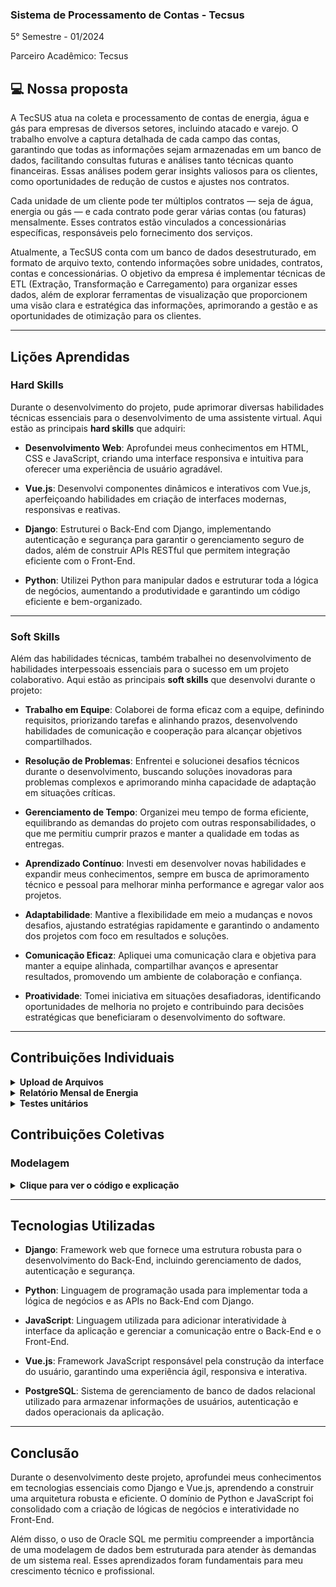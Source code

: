 ### Sistema de Processamento de Contas - Tecsus
5° Semestre - 01/2024

Parceiro Acadêmico: Tecsus

## 💻 Nossa proposta

A TecSUS atua na coleta e processamento de contas de energia, água e gás para empresas de diversos setores, incluindo atacado e varejo. O trabalho envolve a captura detalhada de cada campo das contas, garantindo que todas as informações sejam armazenadas em um banco de dados, facilitando consultas futuras e análises tanto técnicas quanto financeiras. Essas análises podem gerar insights valiosos para os clientes, como oportunidades de redução de custos e ajustes nos contratos.

Cada unidade de um cliente pode ter múltiplos contratos — seja de água, energia ou gás — e cada contrato pode gerar várias contas (ou faturas) mensalmente. Esses contratos estão vinculados a concessionárias específicas, responsáveis pelo fornecimento dos serviços.

Atualmente, a TecSUS conta com um banco de dados desestruturado, em formato de arquivo texto, contendo informações sobre unidades, contratos, contas e concessionárias. O objetivo da empresa é implementar técnicas de ETL (Extração, Transformação e Carregamento) para organizar esses dados, além de explorar ferramentas de visualização que proporcionem uma visão clara e estratégica das informações, aprimorando a gestão e as oportunidades de otimização para os clientes.

---

## Lições Aprendidas

### **Hard Skills**

Durante o desenvolvimento do projeto, pude aprimorar diversas habilidades técnicas essenciais para o desenvolvimento de uma assistente virtual. Aqui estão as principais **hard skills** que adquiri:

- **Desenvolvimento Web**: Aprofundei meus conhecimentos em HTML, CSS e JavaScript, criando uma interface responsiva e intuitiva para oferecer uma experiência de usuário agradável.

- **Vue.js**: Desenvolvi componentes dinâmicos e interativos com Vue.js, aperfeiçoando habilidades em criação de interfaces modernas, responsivas e reativas.

- **Django**: Estruturei o Back-End com Django, implementando autenticação e segurança para garantir o gerenciamento seguro de dados, além de construir APIs RESTful que permitem integração eficiente com o Front-End.

- **Python**: Utilizei Python para manipular dados e estruturar toda a lógica de negócios, aumentando a produtividade e garantindo um código eficiente e bem-organizado.

---

### **Soft Skills**

Além das habilidades técnicas, também trabalhei no desenvolvimento de habilidades interpessoais essenciais para o sucesso em um projeto colaborativo. Aqui estão as principais **soft skills** que desenvolvi durante o projeto:

- **Trabalho em Equipe**: Colaborei de forma eficaz com a equipe, definindo requisitos, priorizando tarefas e alinhando prazos, desenvolvendo habilidades de comunicação e cooperação para alcançar objetivos compartilhados.

- **Resolução de Problemas**: Enfrentei e solucionei desafios técnicos durante o desenvolvimento, buscando soluções inovadoras para problemas complexos e aprimorando minha capacidade de adaptação em situações críticas.

- **Gerenciamento de Tempo**: Organizei meu tempo de forma eficiente, equilibrando as demandas do projeto com outras responsabilidades, o que me permitiu cumprir prazos e manter a qualidade em todas as entregas.

- **Aprendizado Contínuo**: Investi em desenvolver novas habilidades e expandir meus conhecimentos, sempre em busca de aprimoramento técnico e pessoal para melhorar minha performance e agregar valor aos projetos.

- **Adaptabilidade**: Mantive a flexibilidade em meio a mudanças e novos desafios, ajustando estratégias rapidamente e garantindo o andamento dos projetos com foco em resultados e soluções.

- **Comunicação Eficaz**: Apliquei uma comunicação clara e objetiva para manter a equipe alinhada, compartilhar avanços e apresentar resultados, promovendo um ambiente de colaboração e confiança.

- **Proatividade**: Tomei iniciativa em situações desafiadoras, identificando oportunidades de melhoria no projeto e contribuindo para decisões estratégicas que beneficiaram o desenvolvimento do software.

---

## Contribuições Individuais
<details>
<summary><b>Upload de Arquivos</b></summary>
<br>
<p></p>
  
```python

class InserirDadosAPIView(APIView):
    def post(self, request):
        tipo_documento = request.data.get('tipo_documento')
        arquivo_csv = request.FILES.get('arquivo_csv')

        if not tipo_documento or not arquivo_csv:
            return Response({'error': 'Tipo de documento e arquivo CSV são necessários.'}, status=status.HTTP_400_BAD_REQUEST)

        try:
            pasta_csv = 'csv_upload/agua'
            caminho_csv = os.path.join(pasta_csv, arquivo_csv.name)
            caminho_relatorio = default_storage.save(caminho_csv, arquivo_csv)            
            if tipo_documento == 'contrato':
                self.inserir_contratos_do_csv(caminho_csv)
            elif tipo_documento == 'fatura':
                self.inserir_faturas_do_csv(caminho_csv)
            else:
                return Response({'error': 'Tipo de documento inválido.'}, status=status.HTTP_400_BAD_REQUEST)
            return Response({'success': f'Dados do {tipo_documento} inseridos com sucesso.'}, status=status.HTTP_201_CREATED)
        except Exception as e:
            return Response({'error': str(e)}, status=status.HTTP_500_INTERNAL_SERVER_ERROR)

    def inserir_contratos_do_csv(self, caminho_do_csv):
        with default_storage.open(caminho_do_csv, 'r') as arquivo_csv:
            leitor_csv = csv.DictReader(arquivo_csv)
            for linha in leitor_csv:
                numero_cliente = linha['Número Cliente'] or None
                
                numero_contrato = linha['Número Contrato']
                if not numero_contrato.isdigit():
                    numero_contrato = None

                codigo_de_ligacao_rgi = linha['Código de Ligação (RGI)']
                if ClienteContrato.objects.filter(codigo_de_ligacao_rgi=codigo_de_ligacao_rgi).exists():
                    continue

                fornecedor_agua, _ = FornecedorAgua.objects.get_or_create(
                    fornecedor=linha['Fornecedor'],
                    cod_companhia=linha['Codificação da Companhia'],
                    planta=linha['Planta'],
                    codigo_de_ligacao_rgi=codigo_de_ligacao_rgi
                )

                endereco, _ = Endereco.objects.get_or_create(
                    endereco_instalacao=linha['Endereço de Instalação'],
                    cidade=linha['Nome do Contrato'],
                    codigo_de_ligacao_rgi=codigo_de_ligacao_rgi
                )

                contrato, _ = ClienteContrato.objects.get_or_create(
                    nome_contrato=linha['Nome do Contrato'],
                    email=linha['Campo Extra de Acesso 1'],
                    ativo=linha['Ativado'],
                    numero_contrato=numero_contrato,
                    numero_cliente=numero_cliente,
                    codigo_de_ligacao_rgi=codigo_de_ligacao_rgi
                )

    def inserir_faturas_do_csv(self, caminho_do_csv):
        with default_storage.open(caminho_do_csv, 'r') as arquivo_csv:
            leitor_csv = csv.DictReader(arquivo_csv)
            for linha in leitor_csv:
                contrato = ClienteContrato.objects.get(codigo_de_ligacao_rgi=linha['Código de Ligação (RGI)'])

                endereco_instalacao = linha.get('Endereço de Instalação', 'Endereço desconhecido')

                cidade = linha.get('Cidade', '')

                endereco, _ = Endereco.objects.get_or_create(
                    endereco_instalacao=endereco_instalacao,
                    cidade=cidade
                )

                consumo_agua_m3 = self.converter_para_decimal(linha['Consumo de Água m³'])
                consumo_esgoto_m3 = self.converter_para_decimal(linha['Consumo de Esgoto m³'])
                vlr_agua = self.converter_para_decimal(linha['Valor Água R$'])
                vlr_esgoto = self.converter_para_decimal(linha['Valor Esgoto R$'])
                vlr_total = self.converter_para_decimal(linha['Total R$'])

                leitura_anterior = self.converter_para_data(linha['Leitura Anterior'])
                leitura_atual = self.converter_para_data(linha['Leitura Atual'])

                FatoContratoAgua.objects.create(
                    codigo_de_ligacao_rgi=contrato,
                    id_endereco=endereco,
                    consumo_agua_m3=consumo_agua_m3,
                    consumo_esgoto_m3=consumo_esgoto_m3,
                    vlr_agua=vlr_agua,
                    vlr_esgoto=vlr_esgoto,
                    vlr_total=vlr_total,
                    leitura_anterior=leitura_anterior,
                    leitura_atual=leitura_atual,
                )

    def converter_para_decimal(self, valor_str):
            valor_str = valor_str.strip().replace('.', '').replace(',', '.')
            return float(valor_str)
    
    def converter_para_data(self, data_str):
        try:
            if data_str == '00/00/0000':
                return None
            else:
                return datetime.strptime(data_str, '%d/%m/%Y')
        except ValueError:
            return None
```
<p>Essa API permite a inserção de dados de contratos e faturas a partir de arquivos CSV. O endpoint verifica o tipo de documento e o arquivo enviado pelo usuário, salvando o arquivo em uma pasta específica. Dependendo do tipo de documento (contrato ou fatura), o método correspondente (inserir_contratos_do_csv ou inserir_faturas_do_csv) é chamado para processar o CSV, extraindo e armazenando os dados no banco de dados.

Para contratos, são verificados e criados registros de fornecedores e endereços, e para faturas, são registrados detalhes de consumo e valores. Funções auxiliares convertem strings em valores decimais e datas para garantir consistência ao salvar as informações.</p>
</details>

<details>
<summary><b>Relatório Mensal de Energia</b></summary>
<br>
<p>O código abaixo implementa o controlador de autenticação (AuthController), responsável por lidar com as solicitações de autenticação dos usuários. Aqui está uma explicação detalhada do que acontece no código:</p>

```python
from datetime import datetime, timedelta
from django.db.models import Avg
from .models import FatoContratoAgua

def calcular_media_ultimos_tres_meses(cod_ligacao_rgi):
    hoje = datetime.now()
    tres_meses_atras = hoje - timedelta(days=90)
    tres_meses_atras = datetime(tres_meses_atras.year, tres_meses_atras.month, 1)

    media_ultimos_tres_meses = FatoContratoAgua.objects.filter(
        codigo_de_ligacao_rgi=cod_ligacao_rgi,
        leitura_atual__gte=tres_meses_atras,
        leitura_atual__lt=hoje
    ).aggregate(Avg('vlr_total'))

    return media_ultimos_tres_meses['vlr_total__avg'] or 0

def calcular_media_mes_atual(cod_ligacao_rgi):
    hoje = datetime.now()
    primeiro_dia_do_mes = datetime(hoje.year, hoje.month, 1)
    proximo_mes = hoje.month % 12 + 1
    proximo_ano = hoje.year + (hoje.month // 12)
    primeiro_dia_proximo_mes = datetime(proximo_ano, proximo_mes, 1)
    
    media_mes_atual = FatoContratoAgua.objects.filter(
        codigo_de_ligacao_rgi=cod_ligacao_rgi,
        leitura_atual__gte=primeiro_dia_do_mes,
        leitura_atual__lt=primeiro_dia_proximo_mes
    ).aggregate(Avg('vlr_total'))

    return media_mes_atual['vlr_total__avg'] or 0

def comparar_media_mes_atual_com_ultimos_tres_meses(cod_ligacao_rgi):
    media_ultimos_tres_meses = calcular_media_ultimos_tres_meses(cod_ligacao_rgi)
    media_mes_atual = calcular_media_mes_atual(cod_ligacao_rgi)

    if media_mes_atual > media_ultimos_tres_meses:
        return "O valor médio deste mês é maior que a média dos últimos três meses."
    elif media_mes_atual < media_ultimos_tres_meses:
        return "O valor médio deste mês é menor que a média dos últimos três meses."
    else:
        return "O valor médio deste mês é igual à média dos últimos três meses."
```
<p>Este conjunto de funções calcula e compara médias de valores mensais para um contrato específico, e esses cálculos são usados para enviar e-mails informativos aos usuários.

calcular_media_ultimos_tres_meses(cod_ligacao_rgi): Esta função calcula a média dos valores de contas (vlr_total) dos últimos três meses para um contrato identificado pelo código de ligação cod_ligacao_rgi. Para isso, ela filtra os registros com data de leitura atual dentro desse período e retorna a média dos valores encontrados.

calcular_media_mes_atual(cod_ligacao_rgi): Esta função calcula a média do valor total (vlr_total) do mês atual para o mesmo contrato, considerando apenas as leituras dentro do intervalo do primeiro dia do mês até o início do mês seguinte.

comparar_media_mes_atual_com_ultimos_tres_meses(cod_ligacao_rgi): Esta função compara a média do mês atual com a média dos últimos três meses. Dependendo do resultado da comparação, ela retorna uma mensagem indicando se o valor médio atual é maior, menor ou igual à média dos três meses anteriores.

Esses cálculos permitem à aplicação identificar variações nos custos e enviar notificações aos usuários por e-mail, oferecendo informações sobre o comportamento do consumo e ajudando a monitorar potenciais aumentos ou reduções nos valores médios.
</p>
</details>


<details>
<summary><b>Testes unitários</b></summary>

```javascript
import { mount } from '@vue/test-utils';
import Upload from '@/views/Upload.vue';

describe('Upload', () => {
  
  it('renderiza corretamente', () => {
    const wrapper = mount(Upload);
    expect(wrapper.exists()).toBe(true);
  });

  it('clears data when clearData method is called', async () => {
    const wrapper = mount(Upload);
    
    wrapper.vm.fileInputValue = 'fake file';
    wrapper.vm.countTypeValue = 'agua';
    wrapper.vm.documentTypeValue = 'contrato';

    await wrapper.vm.clearData();

    // Verificação da função de limpar dados
    expect(wrapper.vm.fileInputValue).toBe(null);
    expect(wrapper.vm.countTypeValue).toBe(null);
    expect(wrapper.vm.documentTypeValue).toBe(null);
  });

});
```
## **Resumo sobre os Testes Unitários Implementados**

Implementei testes unitários no sistema para garantir a funcionalidade e confiabilidade do código. Como parte dessa melhoria, o repositório agora está protegido por um **hook de commit**, que impede que commits sejam realizados caso algum teste unitário falhe. Isso assegura que apenas código validado seja integrado ao projeto.

### **Descrição dos Testes Implementados**

#### **Componente Upload**
O componente `Upload.vue` foi testado para validar seu comportamento esperado:

1. **Renderização do Componente**
   - O teste verifica se o componente é renderizado corretamente ao ser montado.  
   - Resultado esperado: O componente deve existir na árvore DOM.

2. **Limpeza de Dados**
   - O método `clearData` do componente foi testado para garantir que ele redefine os valores de entrada corretamente.  
   - Resultado esperado: Após a execução do método, os valores de `fileInputValue`, `countTypeValue`, e `documentTypeValue` devem ser `null`.

### **Impacto**
Com a implementação dos testes e a configuração do **hook de commit**, o fluxo de desenvolvimento foi aprimorado. Esse mecanismo:
- Eleva a qualidade do código ao prevenir a inclusão de alterações com falhas.
- Oferece maior segurança para a equipe de desenvolvimento, reduzindo o risco de regressões.
</details>

## Contribuições Coletivas
### Modelagem
<details> <summary><b>Clique para ver o código e explicação</b></summary>

```python
from django.db import models


class FornecedorAgua(models.Model):
    id_fornecedor_agua = models.AutoField(primary_key=True)
    fornecedor = models.CharField(max_length=255)
    cod_companhia = models.CharField(max_length=255)
    planta = models.CharField(max_length=255)
    codigo_de_ligacao_rgi = models.CharField(max_length=255, unique=True)


class Endereco(models.Model):
    id_endereco = models.AutoField(primary_key=True)
    endereco_instalacao = models.CharField(max_length=255)
    cidade = models.CharField(max_length=255)
    codigo_de_ligacao_rgi = models.CharField(max_length=255, null=True)


class ClienteContrato(models.Model):
    nome_contrato = models.CharField(max_length=255, null=True)
    email = models.EmailField()
    ativo = models.CharField(max_length=255)
    numero_contrato = models.BigIntegerField(null=True)
    numero_cliente = models.BigIntegerField(null=True)
    codigo_de_ligacao_rgi = models.CharField(max_length=255, primary_key=True)


class FatoContratoAgua(models.Model):
    id_contrato_agua = models.AutoField(primary_key=True)
    codigo_de_ligacao_rgi = models.ForeignKey(ClienteContrato, on_delete=models.CASCADE)
    id_endereco = models.ForeignKey(Endereco, on_delete=models.CASCADE)
    consumo_agua_m3 = models.DecimalField(max_digits=1000, decimal_places=2)
    consumo_esgoto_m3 = models.DecimalField(max_digits=1000, decimal_places=2)
    vlr_agua = models.DecimalField(max_digits=1000, decimal_places=2)
    vlr_esgoto = models.DecimalField(max_digits=1000, decimal_places=2)
    vlr_total = models.DecimalField(max_digits=1000, decimal_places=2)
    leitura_anterior = models.DateField(null=True)
    leitura_atual = models.DateField(null=True)
```
Contribuí para a modelagem do sistema utilizando o **formato estrela**, que organiza os dados em torno de uma tabela principal (fato) conectada a tabelas de dimensão. Essa estrutura é amplamente utilizada em **data warehouses** para facilitar análises e relatórios.

</details>

---

## Tecnologias Utilizadas

- **Django**: Framework web que fornece uma estrutura robusta para o desenvolvimento do Back-End, incluindo gerenciamento de dados, autenticação e segurança.

- **Python**: Linguagem de programação usada para implementar toda a lógica de negócios e as APIs no Back-End com Django.

- **JavaScript**: Linguagem utilizada para adicionar interatividade à interface da aplicação e gerenciar a comunicação entre o Back-End e o Front-End.

- **Vue.js**: Framework JavaScript responsável pela construção da interface do usuário, garantindo uma experiência ágil, responsiva e interativa.

- **PostgreSQL**: Sistema de gerenciamento de banco de dados relacional utilizado para armazenar informações de usuários, autenticação e dados operacionais da aplicação.



---

## Conclusão
Durante o desenvolvimento deste projeto, aprofundei meus conhecimentos em tecnologias essenciais como Django e Vue.js, aprendendo a construir uma arquitetura robusta e eficiente. O domínio de Python e JavaScript foi consolidado com a criação de lógicas de negócios e interatividade no Front-End. 

Além disso, o uso de Oracle SQL me permitiu compreender a importância de uma modelagem de dados bem estruturada para atender às demandas de um sistema real. Esses aprendizados foram fundamentais para meu crescimento técnico e profissional.

